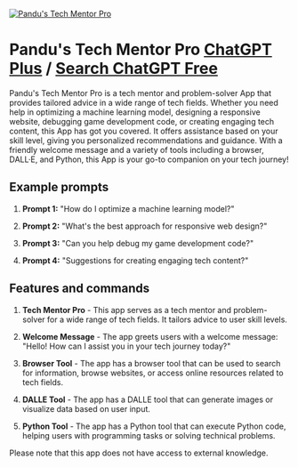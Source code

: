 
[![Pandu's Tech Mentor Pro](https://files.oaiusercontent.com/file-5rehEELxMUZcl21JKmL6mitM?se=2123-10-21T06%3A29%3A34Z&sp=r&sv=2021-08-06&sr=b&rscc=max-age%3D31536000%2C%20immutable&rscd=attachment%3B%20filename%3D382e3372-cb6f-40f3-b969-fd572d5df7f3.png&sig=kOsB6YhRpNRi2N0HQS8I2H0lrtocnZf/SVcFGCpIgQU%3D)](https://chat.openai.com/g/g-tHOwiy8dx-pandu-s-tech-mentor-pro)

# Pandu's Tech Mentor Pro [ChatGPT Plus](https://chat.openai.com/g/g-tHOwiy8dx-pandu-s-tech-mentor-pro) / [Search ChatGPT Free](https://gptcall.net/index.html#/?search=Pandu's%20Tech%20Mentor%20Pro)

Pandu's Tech Mentor Pro is a tech mentor and problem-solver App that provides tailored advice in a wide range of tech fields. Whether you need help in optimizing a machine learning model, designing a responsive website, debugging game development code, or creating engaging tech content, this App has got you covered. It offers assistance based on your skill level, giving you personalized recommendations and guidance. With a friendly welcome message and a variety of tools including a browser, DALL·E, and Python, this App is your go-to companion on your tech journey!

## Example prompts

1. **Prompt 1:** "How do I optimize a machine learning model?"

2. **Prompt 2:** "What's the best approach for responsive web design?"

3. **Prompt 3:** "Can you help debug my game development code?"

4. **Prompt 4:** "Suggestions for creating engaging tech content?"

## Features and commands

1. **Tech Mentor Pro** - This app serves as a tech mentor and problem-solver for a wide range of tech fields. It tailors advice to user skill levels.

2. **Welcome Message** - The app greets users with a welcome message: "Hello! How can I assist you in your tech journey today?"

3. **Browser Tool** - The app has a browser tool that can be used to search for information, browse websites, or access online resources related to tech fields.

4. **DALLE Tool** - The app has a DALLE tool that can generate images or visualize data based on user input.

5. **Python Tool** - The app has a Python tool that can execute Python code, helping users with programming tasks or solving technical problems.

Please note that this app does not have access to external knowledge.


